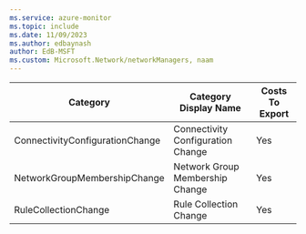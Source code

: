 ```yaml
---
ms.service: azure-monitor
ms.topic: include
ms.date: 11/09/2023
ms.author: edbaynash
author: EdB-MSFT
ms.custom: Microsoft.Network/networkManagers, naam
---
```

  
  
|Category|Category Display Name|Costs To Export|
|---|---|---|
|ConnectivityConfigurationChange |Connectivity Configuration Change |Yes |
|NetworkGroupMembershipChange |Network Group Membership Change |Yes |
|RuleCollectionChange |Rule Collection Change |Yes |
